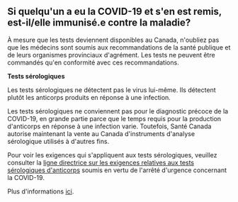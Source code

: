 ## Si quelqu'un a eu la COVID-19 et s'en est remis, est-il/elle immunisé.e contre la maladie?

À mesure que les tests deviennent disponibles au Canada, n'oubliez pas que les médecins sont soumis aux recommandations de la santé publique et de leurs organismes provinciaux d'agrément. Les tests ne peuvent être commandés qu'en conformité avec ces recommandations. 

**Tests sérologiques**

Les tests sérologiques ne détectent pas le virus lui-même. Ils détectent plutôt les anticorps produits en réponse à une infection.

Les tests sérologiques ne conviennent pas pour le diagnostic précoce de la COVID-19, en grande partie parce que le temps requis pour la production d'anticorps en réponse à une infection varie. Toutefois, Santé Canada autorise maintenant la vente au Canada d'instruments d'analyse sérologique utilisés à d'autres fins.

Pour voir les exigences qui s'appliquent aux tests sérologiques, veuillez consulter la [ligne directrice sur les exigences relatives aux tests sérologiques d'anticorps](https://www.canada.ca/fr/sante-canada/services/medicaments-produits-sante/instruments-medicaux/information-demandes/lignes-directrices/covid19-exigences-relatives-tests-serologiques-anticorps.html) soumis en vertu de l'arrêté d'urgence concernant la COVID-19.

Plus d'informations [ici](https://www.canada.ca/fr/sante-canada/services/medicaments-produits-sante/covid19-industrie/instruments-medicaux/depistage/serologique.html).
